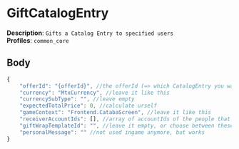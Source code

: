 # GiftCatalogEntry

**Description**: `Gifts a Catalog Entry to specified users` \
**Profiles**: `common_core`

## Body
```js
{
    "offerId": "{offerId}", //the offerId (=> which CatalogEntry you want to gift)
    "currency": "MtxCurrency", //leave it like this
    "currencySubType": "", //leave empty
    "expectedTotalPrice": 0, //calculate urself
    "gameContext": "Frontend.CatabaScreen", //leave it like this
    "receiverAccountIds": [], //array of accountIds of the people that should recieve the gift
    "giftWrapTemplateId": "", //leave it empty, or choose between these: GiftBox:GB_GiftWrap1 (1-4)
    "personalMessage": "" //not used ingame anymore, but works
}
```
